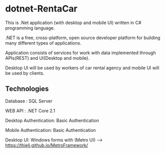 # dotnet-RentaCar

This is .Net application (with desktop and mobile UI) written in C# programming language.

.NET is a free, cross-platform, open source developer platform for building many different types of applications.

Application consists of services for work with data implemented through APIs(REST) and UI(Desktop and mobile).

Desktop UI will be used by workers of car rental agency and mobile UI will be used by clients.


## Technologies

Database : SQL Server

WEB API : .NET Core 2.1

Desktop Authentication: Basic Authentication

Mobile Authentication: Basic Authentication

Desktop UI: Windows forms with (Metro UI) --> https://thielj.github.io/MetroFramework/


